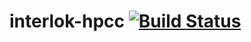 # interlok-hpcc [![Build Status](https://travis-ci.org/adaptris/interlok-hpcc.svg?branch=develop)](https://travis-ci.org/adaptris/interlok-hpcc)
